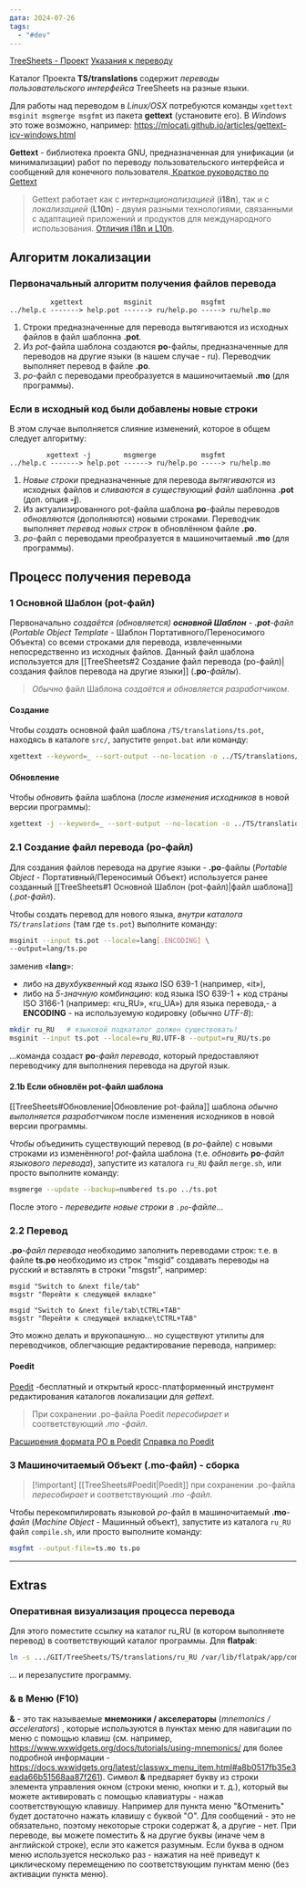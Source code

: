 ```yaml
---
дата: 2024-07-26
tags:
  - "#dev"
---
```

[TreeSheets - Проект](https://github.com/aardappel/treesheets)
[Указания к переводу](https://github.com/aardappel/treesheets/blob/master/TS/translations/readme_translations.txt)

Каталог Проекта **TS/translations** содержит *переводы пользовательского интерфейса* TreeSheets на разные языки.

Для работы над переводом в *Linux/OSX* потребуются команды `xgettext msginit msgmerge msgfmt` из пакета **gettext** (установите его).
В *Windows* это тоже возможно, например: https://mlocati.github.io/articles/gettext-icv-windows.html

**Gettext** - библиотека проекта GNU, предназначенная для унификации (и минимализации) работ по переводу пользовательского интерфейса и сообщений для конечного пользователя.[ Краткое руководство по Gettext](https://www.labri.fr/perso/fleury/posts/programming/a-quick-gettext-tutorial.html)
> Gettext работает как с *интернационализацией* (**i18n**), так и с *локализацией* (**L10n**) - двумя разными технологиями, связанными с адаптацией приложений и продуктов для международного использования. [Отличия i18n и L10n](https://wp-yoda.com/adaptacziya-programmnyh-produktov/otlichiya-i18n-i-i10n/).

## Алгоритм локализации

### Первоначальный алгоритм получения файлов перевода

```
          xgettext          msginit            msgfmt
../help.c -------> help.pot ------> ru/help.po -----> ru/help.mo
```
1) Строки предназначенные для перевода вытягиваются из исходных файлов в файл шаблонна **.pot**.
2) Из *pot*-файла шаблона создаются **po**-файлы, предназначенные для переводов на другие языки (в нашем случае - ru).
   Переводчик выполняет перевод в файле **.po**.
3) *po*-файл с переводами преобразуется в машиночитаемый **.mo** (для программы).

### Если в исходный код были добавлены ​​новые строки

В этом случае выполняется слияние изменений, которое в общем следует алгоритму:
```
         xgettext -j        msgmerge           msgfmt
../help.c -------> help.pot ------> ru/help.po -----> ru/help.mo
```
1) *Новые строки* предназначенные для перевода *вытягиваются* из исходных файлов и *сливаются в существующий файл* шаблонна **.pot** (доп. опция **-j**).
2) Из актуализированного pot-файла шаблона **po**-файлы переводов *обновляются* (дополняются) новыми строками.
   Переводчик выполняет *перевод новых строк* в обновлённом файле **.po**.
3) *po*-файл с переводами преобразуется в машиночитаемый **.mo** (для программы).

## Процесс получения перевода

### 1 Основной Шаблон (pot-файл)

Первоначально *создаётся (обновляется) **основной Шаблон** - **.pot**-файл* (*Portable Object Template* - Шаблон Портативного/Переносимого Объекта) со всеми строками для перевода, извлеченными непосредственно из исходных файлов. Данный файл шаблона используется для [[TreeSheets#2 Создание файл перевода (po-файл)|создания файлов перевода на другие языки]] (**.po**-*файлы*).

> *Обычно* файл Шаблона *создаётся и обновляется разработчиком*.

#### Создание
Чтобы *создать* основной файл шаблона `/TS/translations/ts.pot`, находясь в каталоге `src/`, запустите `genpot.bat` или команду:
```sh
xgettext --keyword=_ --sort-output --no-location -o ../TS/translations/ts.pot myframe.h document.h system.h
```
#### Обновление
Чтобы *обновить* файла шаблона (*после изменения исходников* в новой версии программы):
```sh
xgettext -j --keyword=_ --sort-output --no-location -o ../TS/translations/ts.pot myframe.h document.h system.h
```


### 2.1 Создание файл перевода (po-файл)

Для создания файлов перевода на другие языки - **.po**-файлы (*Portable Object* - Портативный/Переносимый Объект) используется ранее созданный [[TreeSheets#1 Основной Шаблон (pot-файл)|файл шаблона]] (*.pot-файл*).

Чтобы создать перевод для нового языка, *внутри каталога `TS/translations`* (там где `ts.pot`) выполните команду:
```sh
msginit --input ts.pot --locale=lang[.ENCODING] \
--output=lang/ts.po
```
заменив «**lang**»:
- либо на *двухбуквенный код языка* ISO 639-1 (например, «it»),
- либо на *5-значную комбинацию*: код языка ISO 639-1 + код страны ISO 3166-1 (например: «ru_RU», «ru_UA») для языка перевода,-
а **ENCODING** - на используемую кодировку (обычно *UTF-8*):
```sh
mkdir ru_RU   # языковой подкаталог должен существовать!
msginit --input ts.pot --locale=ru_RU.UTF-8 --output=ru_RU/ts.po
```
...команда создаст **po**-*файл перевода*, который предоставляют переводчику для выполнения перевода на другой язык.

#### 2.1b Если обновлён pot-файл шаблона

[[TreeSheets#Обновление|Обновление pot-файла]] шаблона *обычно выполняется разработчиком* после изменения исходников в новой версии программы.

*Чтобы* объединить существующий перевод (в *po*-файле) с новыми строками из изменённого! *pot*-файла шаблона (т.е. *обновить* **po**-*файл языкового перевода*), запустите из каталога `ru_RU` файл `merge.sh`, или просто выполните команду:
```sh
msgmerge --update --backup=numbered ts.po ../ts.pot
```
После этого - *переведите новые строки в `.po`-файле*...


### 2.2 Перевод

**.po**-*файл перевода* необходимо заполнить переводами строк: т.е. в файле **ts.po** необходимо из строк "msgid" создавать переводы на русский и вставлять в строки "msgstr", например:

```
msgid "Switch to &next file/tab"
msgstr "Перейти к следующей вкладке"

msgid "Switch to &next file/tab\tCTRL+TAB"
msgstr "Перейти к следующей вкладке\tCTRL+TAB"
```

Это можно делать и врукопашную... но существуют утилиты для переводчиков, облегчающие редактирование перевода, например:

#### Poedit

[Poedit](https://poedit.net) -бесплатный и открытый кросс-платформенный инструмент редактирования каталогов локализации для *gettext*.
> При сохранении .po-файла Poedit *пересобирает* и соответствующий *.mo -файл*.

[Расширения формата PO в Poedit](https://github.com/vslavik/poedit/wiki/PO-Extensions)
[Справка по Poedit](https://poedit.net/trac/wiki/Doc)


### 3 Машиночитаемый Объект (.mo-файл) - сборка

> [!important] [[TreeSheets#Poedit|Poedit]] при сохранении .po-файла *пересобирает* и соответствующий *.mo -файл*.

Чтобы перекомпилировать языковой *po*-файл в машиночитаемый **.mo**-*файл* (*Machine Object* - Машинный объект), запустите из каталога `ru_RU` файл `compile.sh`, или просто выполните команду:
```sh
msgfmt --output-file=ts.mo ts.po
```

---
## Extras

### Оперативная визуализация процесса перевода

Для этого поместите ссылку на каталог ru_RU (в котором выполняете перевод)  в  соответствующий каталог программы.
Для **flatpak**:
```sh
ln -s .../GIT/TreeSheets/TS/translations/ru_RU /var/lib/flatpak/app/com.strlen.TreeSheets/current/active/files/share/locale/ru_RU
```
... и перезапустите программу.


### & в Меню (F10)

**&** - это так называемые **мнемоники / акселераторы** (*mnemonics / accelerators*) , которые используются в пунктах меню для навигации по меню с помощью клавиш (см. например, https://www.wxwidgets.org/docs/tutorials/using-mnemonics/ для более подробной информации - https://docs.wxwidgets.org/latest/classwx_menu_item.html#a8b0517fb35e3eada66b51568aa87f261).
Символ **&** предваряет букву из строки элемента управления окном (строки меню, кнопки и т. д.), который вы можете активировать с помощью клавиатуры - нажав соответствующую клавишу. Например для пункта меню "&Отменить" будет достаточно нажать клавишу с буквой "О".
Для сообщений - это не обязательно, поэтому некоторые строки содержат &, а другие - нет.
При переводе, вы можете поместить & на другие буквы (иначе чем в английской строке), если это кажется разумным.
Если буква в одном меню используется несколько раз - нажатия на неё приведут к циклическому перемещению по соответствующим пунктам меню (без активации пункта меню).

